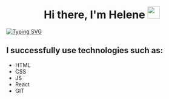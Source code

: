 <h1 align="center">Hi there, I'm Helene</a> 
<img src="https://github.com/blackcater/blackcater/raw/main/images/Hi.gif" height="32"/></h1>
<!-- <h3 align="center">frontend developer from Russia 🇷🇺</h3> -->
<a href="https://git.io/typing-svg"><img src="https://readme-typing-svg.herokuapp.com?font=Fira+Code&duration=7000&pause=3000&color=188A00&random=false&width=435&lines=frontend+developer+from+Russia+%F0%9F%87%B7%F0%9F%87%BA" alt="Typing SVG" /></a>

<h2>I successfully use technologies such as:</h2>
<ul>
  <li>HTML</li>
  <li>CSS</li>
  <li>JS</li>
  <li>React</li>
  <li>GIT</li>
</ul>









<!--
**tikhonova-elena/Tikhonova-Elena** is a ✨ _special_ ✨ repository because its `README.md` (this file) appears on your GitHub profile.

Here are some ideas to get you started:

- 🔭 I’m currently working on ...
- 🌱 I’m currently learning ...
- 👯 I’m looking to collaborate on ...
- 🤔 I’m looking for help with ...
- 💬 Ask me about ...
- 📫 How to reach me: ...
- 😄 Pronouns: ...
- ⚡ Fun fact: ...
-->
